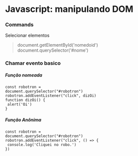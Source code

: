 # Javascript: manipulando DOM  
  
### Commands
  
Selecionar elementos
> document.getElementById('nomedoid')  
> document.querySelector('#nome')  

### Chamar evento basico  
  
##### Função nomeada  
<code>const robotron = document.querySelector("#robotron")</code>  
<code>robotron.addEventListener("click", dizOi)</code>  
<code>function dizOi() {</code>  
<code>    alert('Oi')</code>  
<code>}</code>  
  
##### Função Anônima  
<code>const robotron = document.querySelector("#robotron")</code>  
<code>robotron.addEventListener("click", () => {</code>  
<code>    console.log('Cliquei no robo.')</code>  
<code>})</code>  
